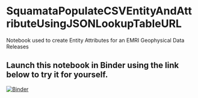 # SquamataPopulateCSVEntityAndAttributeUsingJSONLookupTableURL
Notebook used to create Entity Attributes for an EMRI Geophysical Data Releases

## Launch this notebook in Binder using the link below to try it for yourself.

[![Binder](https://mybinder.org/badge_logo.svg)](https://mybinder.org/v2/gh/pbrown-usgs/SquamataPopulateCSVEntityAndAttributeUsingJSONLookupTableURL/HEAD)
